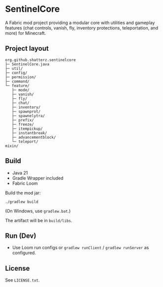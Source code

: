 # SentinelCore

A Fabric mod project providing a modular core with utilities and gameplay features (chat controls, vanish, fly, inventory protections, teleportation, and more) for Minecraft.

## Project layout
```
org.github.shatterz.sentinelcore
├─ SentinelCore.java
├─ util/
├─ config/
├─ permission/
├─ command/
└─ feature/
   ├─ mode/
   ├─ vanish/
   ├─ fly/
   ├─ chat/
   ├─ inventory/
   ├─ spawnprot/
   ├─ spawnelytra/
   ├─ prefix/
   ├─ freeze/
   ├─ itempickup/
   ├─ instantbreak/
   ├─ advancementblock/
   └─ teleport/
mixin/
```

## Build
- Java 21
- Gradle Wrapper included
- Fabric Loom

Build the mod jar:
```
./gradlew build
```
(On Windows, use `gradlew.bat`.)

The artifact will be in `build/libs`.

## Run (Dev)
- Use Loom run configs or `gradlew runClient` / `gradlew runServer` as configured.

## License
See `LICENSE.txt`.
